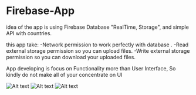 # Firebase-App
idea of the app is using Firebase Database "RealTime, Storage", and simple API with countries.

this app take:
-Network permission to work perfectly with database .
-Read external storage permission so you can upload files.
-Write external storage permission so you can download your uploaded files.

App developing is focus on Functionality more than User Interface, 
So kindly do not make all of your concentrate on UI  

![Alt text](https://user-images.githubusercontent.com/40130377/50570754-0fa65c00-0da0-11e9-945b-cd8c06459740.png|width=200|height=400)
![Alt text](https://user-images.githubusercontent.com/40130377/50570758-3b294680-0da0-11e9-8bc8-843cd4ea0e6b.png|width=200|height=400)
![Alt text](https://user-images.githubusercontent.com/40130377/50570759-42505480-0da0-11e9-8722-5889daefd071.png|width=200|height=400 )
